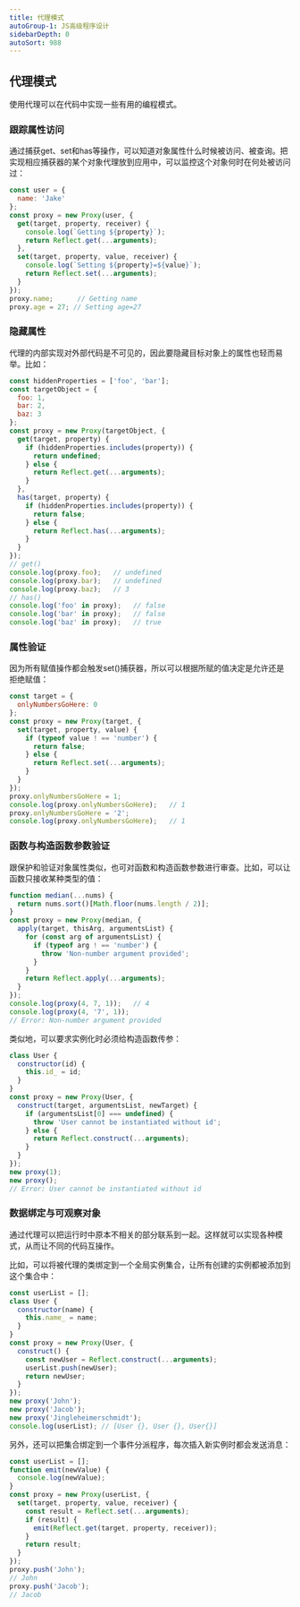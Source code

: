 ```yaml
---
title: 代理模式
autoGroup-1: JS高级程序设计
sidebarDepth: 0
autoSort: 988
---
```


## 代理模式
使用代理可以在代码中实现一些有用的编程模式。


### 跟踪属性访问
通过捕获get、set和has等操作，可以知道对象属性什么时候被访问、被查询。把实现相应捕获器的某个对象代理放到应用中，可以监控这个对象何时在何处被访问过：   
```js
const user = {
  name: 'Jake'
};
const proxy = new Proxy(user, {
  get(target, property, receiver) {
    console.log(`Getting ${property}`);
    return Reflect.get(...arguments);
  },
  set(target, property, value, receiver) {
    console.log(`Setting ${property}=${value}`);
    return Reflect.set(...arguments);
  }
});
proxy.name;      // Getting name
proxy.age = 27; // Setting age=27
```


### 隐藏属性
代理的内部实现对外部代码是不可见的，因此要隐藏目标对象上的属性也轻而易举。比如：    
```js
const hiddenProperties = ['foo', 'bar'];
const targetObject = {
  foo: 1,
  bar: 2,
  baz: 3
};
const proxy = new Proxy(targetObject, {
  get(target, property) {
    if (hiddenProperties.includes(property)) {
      return undefined;
    } else {
      return Reflect.get(...arguments);
    }
  },
  has(target, property) {
    if (hiddenProperties.includes(property)) {
      return false;
    } else {
      return Reflect.has(...arguments);
    }
  }
});
// get()
console.log(proxy.foo);   // undefined
console.log(proxy.bar);   // undefined
console.log(proxy.baz);   // 3
// has()
console.log('foo' in proxy);   // false
console.log('bar' in proxy);   // false
console.log('baz' in proxy);   // true
```


### 属性验证
因为所有赋值操作都会触发set()捕获器，所以可以根据所赋的值决定是允许还是拒绝赋值：    
```js
const target = {
  onlyNumbersGoHere: 0
};
const proxy = new Proxy(target, {
  set(target, property, value) {
    if (typeof value ! == 'number') {
      return false;
    } else {
      return Reflect.set(...arguments);
    }
  }
});
proxy.onlyNumbersGoHere = 1;
console.log(proxy.onlyNumbersGoHere);   // 1
proxy.onlyNumbersGoHere = '2';
console.log(proxy.onlyNumbersGoHere);   // 1
```


### 函数与构造函数参数验证
跟保护和验证对象属性类似，也可对函数和构造函数参数进行审查。比如，可以让函数只接收某种类型的值：   
```js
function median(...nums) {
  return nums.sort()[Math.floor(nums.length / 2)];
}
const proxy = new Proxy(median, {
  apply(target, thisArg, argumentsList) {
    for (const arg of argumentsList) {
      if (typeof arg ! == 'number') {
        throw 'Non-number argument provided';
      }
    }
    return Reflect.apply(...arguments);
  }
});
console.log(proxy(4, 7, 1));   // 4
console.log(proxy(4, '7', 1));
// Error: Non-number argument provided
```
类似地，可以要求实例化时必须给构造函数传参：
```js
class User {
  constructor(id) {
    this.id_ = id;
  }
}
const proxy = new Proxy(User, {
  construct(target, argumentsList, newTarget) {
    if (argumentsList[0] === undefined) {
      throw 'User cannot be instantiated without id';
    } else {
      return Reflect.construct(...arguments);
    }
  }
});
new proxy(1);
new proxy();
// Error: User cannot be instantiated without id
```


### 数据绑定与可观察对象
通过代理可以把运行时中原本不相关的部分联系到一起。这样就可以实现各种模式，从而让不同的代码互操作。     

比如，可以将被代理的类绑定到一个全局实例集合，让所有创建的实例都被添加到这个集合中：
```js
const userList = [];
class User {
  constructor(name) {
    this.name_ = name;
  }
}
const proxy = new Proxy(User, {
  construct() {
    const newUser = Reflect.construct(...arguments);
    userList.push(newUser);
    return newUser;
  }
});
new proxy('John');
new proxy('Jacob');
new proxy('Jingleheimerschmidt');
console.log(userList); // [User {}, User {}, User{}]
```

另外，还可以把集合绑定到一个事件分派程序，每次插入新实例时都会发送消息：
```js
const userList = [];
function emit(newValue) {
  console.log(newValue);
}
const proxy = new Proxy(userList, {
  set(target, property, value, receiver) {
    const result = Reflect.set(...arguments);
    if (result) {
      emit(Reflect.get(target, property, receiver));
    }
    return result;
  }
});
proxy.push('John');
// John
proxy.push('Jacob');
// Jacob
```